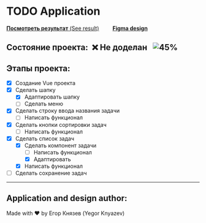 # __TODO Application__ #

[__Посмотреть результат__ (See result)]()&nbsp;&nbsp;&nbsp;&nbsp;&nbsp;&nbsp;&nbsp;&nbsp;&nbsp;[__Figma design__](https://www.figma.com/file/SASwdhletc5IMkuyhlkJtH/TODOApplication?node-id=0%3A1)

## Состояние проекта:&nbsp; :x: Не доделан &nbsp;&nbsp;![45%](https://progress-bar.dev/50)

## Этапы проекта:
- [X] Создание Vue проекта
- [X] Сделать шапку
    - [X] Адаптировать шапку
    - [ ] Сделать меню
- [X] Сделать строку ввода названия задачи
    - [ ] Написать функционал
- [X] Сделать кнопки сортировки задач
    - [ ] Написать функционал
- [X] Сделать список задач
    - [X] Сделать компонент задачи
        - [ ] Написать функционал
        - [X] Адаптировать
    - [X] Написать функционал
- [ ] Сделать сохранение задач

----------

## Application and design author:
Made with :heart: by Егор Князев (Yegor Knyazev)
